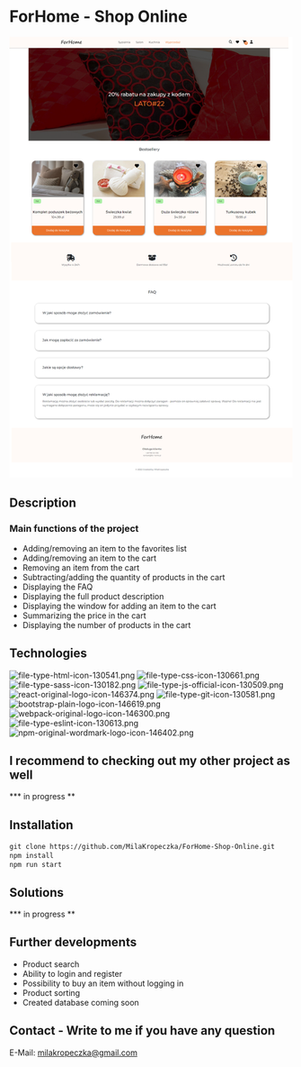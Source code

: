 # ForHome - Shop Online
![ a main page screenshot](./src/assets/ForHome.png)
## Description
### Main functions of the project
- Adding/removing an item to the favorites list
- Adding/removing an item to the cart
- Removing an item from the cart
- Subtracting/adding the quantity of products in the cart
- Displaying the FAQ
- Displaying the full product description
- Displaying the window for adding an item to the cart
- Summarizing the price in the cart
- Displaying the number of products in the cart
## Technologies
![file-type-html-icon-130541.png](https://i.postimg.cc/9fnD1Qx3/file-type-html-icon-130541.png) ![file-type-css-icon-130661.png](https://i.postimg.cc/G2CZWkgv/file-type-css-icon-130661.png) ![file-type-sass-icon-130182.png](https://i.postimg.cc/449mXZ3P/file-type-sass-icon-130182.png) ![file-type-js-official-icon-130509.png](https://i.postimg.cc/8cQk7JCH/file-type-js-official-icon-130509.png) ![react-original-logo-icon-146374.png](https://i.postimg.cc/pdcpLL8G/react-original-logo-icon-146374.png) ![file-type-git-icon-130581.png](https://i.postimg.cc/W1X4519N/file-type-git-icon-130581.png) ![bootstrap-plain-logo-icon-146619.png](https://i.postimg.cc/90KMt81G/bootstrap-plain-logo-icon-146619.png) ![webpack-original-logo-icon-146300.png](https://i.postimg.cc/GpLcYnrW/webpack-original-logo-icon-146300.png) ![file-type-eslint-icon-130613.png](https://i.postimg.cc/rmpw6XP1/file-type-eslint-icon-130613.png) ![npm-original-wordmark-logo-icon-146402.png](https://i.postimg.cc/hPQhPnPM/npm-original-wordmark-logo-icon-146402.png)
## I recommend to checking out my other project as well
*** in progress **
## Installation
    git clone https://github.com/MilaKropeczka/ForHome-Shop-Online.git
    npm install
    npm run start
## Solutions
*** in progress **
## Further developments
- Product search
- Ability to login and register
- Possibility to buy an item without logging in
- Product sorting
- Created database coming soon
## Contact - Write to me if you have any question
E-Mail: milakropeczka@gmail.com
